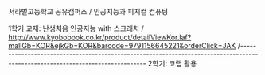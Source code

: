 서라벌고등학교 공유캠퍼스 / 
인공지능과 피지컬 컴퓨팅

1학기 교재: 난생처음 인공지능 with 스크래치 /
http://www.kyobobook.co.kr/product/detailViewKor.laf?mallGb=KOR&ejkGb=KOR&barcode=9791156645221&orderClick=JAK
/------------------------------------------------------------------------------------------------------------------------------
2학기: 코랩 활용
